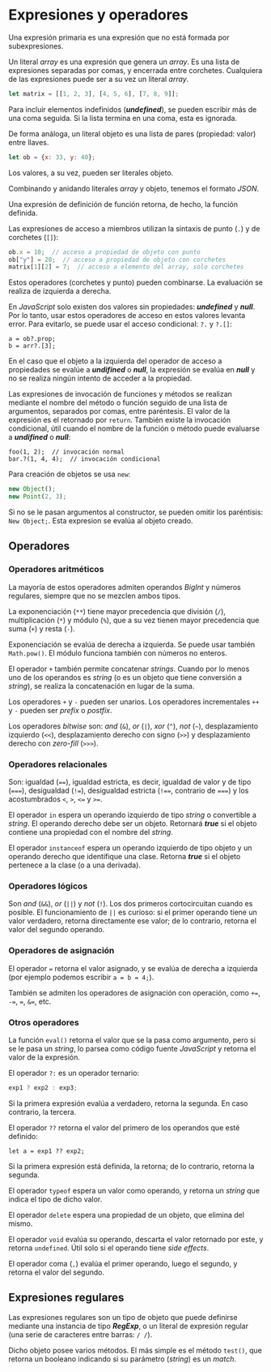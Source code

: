 # Expresiones y operadores

Una expresión primaria es una expresión que no está formada por subexpresiones.

Un literal *array* es una expresión que genera un *array*. Es una lista de expresiones separadas por comas, y encerrada entre corchetes. Cualquiera de las expresiones puede ser a su vez un literal *array*.

```js
let matrix = [[1, 2, 3], [4, 5, 6], [7, 8, 9]];
```

Para incluir elementos indefinidos (***undefined***), se pueden escribir más de una coma seguida. Si la lista termina en una coma, esta es ignorada.

De forma análoga, un literal objeto es una lista de pares (propiedad: valor) entre llaves.

```js
let ob = {x: 33, y: 40};
```

Los valores, a su vez, pueden ser literales objeto.

Combinando y anidando literales *array* y objeto, tenemos el formato *JSON*.

Una expresión de definición de función retorna, de hecho, la función definida.

Las expresiones de acceso a miembros utilizan la sintaxis de punto (`.`) y de corchetes (`[]`):

```js
ob.x = 10;  // acceso a propiedad de objeto con punto
ob["y"] = 20;  // acceso a propiedad de objeto con corchetes
matrix[1][2] = 7;  // acceso a elemento del array, solo corchetes
```

Estos operadores (corchetes y punto) pueden combinarse. La evaluación se realiza de izquierda a derecha.

En *JavaScript* solo existen dos valores sin propiedades: ***undefined*** y ***null***. Por lo tanto, usar estos operadores de acceso en estos valores levanta error. Para evitarlo, se puede usar el acceso condicional: `?.` y `?.[]`:

```
a = ob?.prop;
b = arr?.[3];
```

En el caso que el objeto a la izquierda del operador de acceso a propiedades se evalúe a ***undifined*** o ***null***, la expresión se evalúa en ***null*** y no se realiza ningún intento de acceder a la propiedad.

Las expresiones de invocación de funciones y métodos se realizan mediante el nombre del método o función seguido de una lista de argumentos, separados por comas, entre paréntesis. El valor de la expresión es el retornado por `return`. También existe la invocación condicional, útil cuando el nombre de la función o método puede evaluarse a ***undifined*** o ***null***:

```
foo(1, 2);  // invocación normal
bar.?(1, 4, 4);  // invocación condicional
```

Para creación de objetos se usa `new`:

```js
new Object();
new Point(2, 3);
```

Si no se le pasan argumentos al constructor, se pueden omitir los paréntisis: `New Object;`. Esta expresion se evalúa al objeto creado.

## Operadores

### Operadores aritméticos

La mayoría de estos operadores admiten operandos *BigInt* y números regulares, siempre que no se mezclen ambos tipos.

La exponenciación (`**`) tiene mayor precedencia que división (`/`), multiplicación (`*`) y módulo (`%`), que a su vez tienen mayor precedencia que suma (`+`) y resta (`-`).

Exponenciación se evalúa de derecha a izquierda. Se puede usar también `Math.pow()`. El módulo funciona también con números no enteros.

El operador `+` también permite concatenar *strings*. Cuando por lo menos uno de los operandos es *string* (o es un objeto que tiene conversión a *string*), se realiza la concatenación en lugar de la suma.

Los operadores `+` y `-` pueden ser unarios. Los operadores incrementales `++` y `-` pueden ser *prefix* o *postfix*.

Los operadores *bitwise* son: *and* (`&`), *or* (`|`), *xor* (`^`), *not* (`~`), desplazamiento izquierdo (`<<`), desplazamiento derecho con signo (`>>`) y desplazamiento derecho con *zero-fill* (`>>>`).

### Operadores relacionales

Son: igualdad (`==`), igualdad estricta, es decir, igualdad de valor y de tipo (`===`), desigualdad (`!=`), desigualdad estricta (`!==`, contrario de `===`) y los acostumbrados `<`, `>`, `<=` y `>=`.

El operador `in` espera un operando izquierdo de tipo *string* o convertible a *string*. El operando derecho debe ser un objeto. Retornará ***true*** si el objeto contiene una propiedad con el nombre del *string*.

El operador `instanceof` espera un operando izquierdo de tipo objeto y un operando derecho que identifique una clase. Retorna ***true*** si el objeto pertenece a la clase (o a una derivada).

### Operadores lógicos

Son *and* (`&&`), *or* (`||`) y *not* (`!`). Los dos primeros cortocircuitan cuando es posible. El funcionamiento de `||` es curioso: si el primer operando tiene un valor verdadero, retorna directamente ese valor; de lo contrario, retorna el valor del segundo operando.

### Operadores de asignación

El operador `=` retorna el valor asignado, y se evalúa de derecha a izquierda (por ejemplo podemos escribir `a = b = 4;`).

También se admiten los operadores de asignación con operación, como `+=`, `-=`, `=`, `&=`, etc.

### Otros operadores

La función `eval()` retorna el valor que se la pasa como argumento, pero si se le pasa un *string*, lo parsea como código fuente *JavaScript* y retorna el valor de la expresión.

El operador `?:` es un operador ternario:

```js
exp1 ? exp2 : exp3;
```

Si la primera expresión evalúa a verdadero, retorna la segunda. En caso contrario, la tercera.

El operador `??` retorna el valor del primero de los operandos que esté definido:

```
let a = exp1 ?? exp2;
```

Si la primera expresión está definida, la retorna; de lo contrario, retorna la segunda.

El operador `typeof` espera un valor como operando, y retorna un *string* que indica el tipo de dicho valor.

El operador `delete` espera una propiedad de un objeto, que elimina del mismo.

El operador `void` evalúa su operando, descarta el valor retornado por este, y retorna `undefined`. Útil solo si el operando tiene *side effects*.

El operador coma (`,`) evalúa el primer operando, luego el segundo, y retorna el valor del segundo.

## Expresiones regulares

Las expresiones regulares son un tipo de objeto que puede definirse mediante una instancia de tipo ***RegExp***, o un literal de expresión regular (una serie de caracteres entre barras: `/ /`).

Dicho objeto posee varios métodos. El más simple es el método `test()`, que retorna un booleano indicando si su parámetro (*string*) es un *match*.
